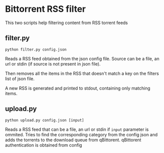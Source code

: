# Bittorrent RSS filter

This two scripts help filtering content from RSS torrent feeds

## filter.py

`python filter.py config.json`

Reads a RSS feed obtained from the json config file. Source can be a file, an url or stdin (if source is not present in json file).

Then removes all the items in the RSS that doesn't match a key on the filters list of json file.

A new RSS is generated and printed to stdout, containing only matching items.

## upload.py

`python upload.py config.json [input]`

Reads a RSS feed that can be a file, an url or stdin if `input` parameter is ommited.
Tries to find the corresponding category from the config json and adds the torrents to the download queue from qBittorent. qBittorent authentication is obtained from config
